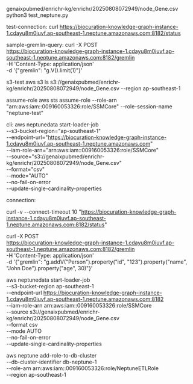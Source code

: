 genaixpubmed/enrichr-kg/enrichr/20250808072949/node_Gene.csv
python3 test_neptune.py

test-connection:
curl https://biocuration-knowledge-graph-instance-1.cdayu8m0iuvf.ap-southeast-1.neptune.amazonaws.com:8182/status

sample-gremlin-query:
curl -X POST \
  https://biocuration-knowledge-graph-instance-1.cdayu8m0iuvf.ap-southeast-1.neptune.amazonaws.com:8182/gremlin \
  -H 'Content-Type: application/json' \
  -d '{"gremlin": "g.V().limit(1)"}'

s3-test
aws s3 ls s3://genaixpubmed/enrichr-kg/enrichr/20250808072949/node_Gene.csv --region ap-southeast-1


assume-role
aws sts assume-role --role-arn "arn:aws:iam::009160053326:role/SSMCore" --role-session-name "neptune-test"

cli:
aws neptunedata start-loader-job \
  --s3-bucket-region="ap-southeast-1" \
  --endpoint-url="https://biocuration-knowledge-graph-instance-1.cdayu8m0iuvf.ap-southeast-1.neptune.amazonaws.com" \
  --iam-role-arn="arn:aws:iam::009160053326:role/SSMCore" \
  --source="s3://genaixpubmed/enrichr-kg/enrichr/20250808072949/node_Gene.csv" \
  --format="csv" \
  --mode="AUTO" \
  --no-fail-on-error \
  --update-single-cardinality-properties 


connection:

curl -v --connect-timeout 10 "https://biocuration-knowledge-graph-instance-1.cdayu8m0iuvf.ap-southeast-1.neptune.amazonaws.com:8182/status"


curl -X POST \
  https://biocuration-knowledge-graph-instance-1.cdayu8m0iuvf.ap-southeast-1.neptune.amazonaws.com:8182/gremlin \
  -H 'Content-Type: application/json' \
  -d '{"gremlin": "g.addV(\"Person\").property(\"id\", \"123\").property(\"name\", \"John Doe\").property(\"age\", 30)"}'

aws neptunedata start-loader-job \
  --s3-bucket-region ap-southeast-1 \
  --endpoint-url https://biocuration-knowledge-graph-instance-1.cdayu8m0iuvf.ap-southeast-1.neptune.amazonaws.com:8182 \
  --iam-role-arn arn:aws:iam::009160053326:role/SSMCore \
  --source s3://genaixpubmed/enrichr-kg/enrichr/20250808072949/node_Gene.csv \
  --format csv \
  --mode AUTO \
  --no-fail-on-error \
  --update-single-cardinality-properties

aws neptune add-role-to-db-cluster \
    --db-cluster-identifier db-neptune-1 \
    --role-arn arn:aws:iam::009160053326:role/NeptuneETLRole \
    --region ap-southeast-1
